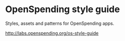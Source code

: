# OpenSpending style guide

Styles, assets and patterns for OpenSpending apps.

http://labs.openspending.org/os-style-guide
